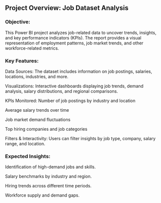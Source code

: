 ## Project Overview: Job Dataset Analysis
### Objective:
This Power BI project analyzes job-related data to uncover trends, insights, and key performance indicators (KPIs). The report provides a visual representation of employment patterns, job market trends, and other workforce-related metrics.

### Key Features:
Data Sources: The dataset includes information on job postings, salaries, locations, industries, and more.

Visualizations: Interactive dashboards displaying job trends, demand analysis, salary distributions, and regional comparisons.

KPIs Monitored:
Number of job postings by industry and location

Average salary trends over time

Job market demand fluctuations

Top hiring companies and job categories

Filters & Interactivity: Users can filter insights by job type, company, salary range, and location.

### Expected Insights:
Identification of high-demand jobs and skills.

Salary benchmarks by industry and region.

Hiring trends across different time periods.

Workforce supply and demand gaps.
